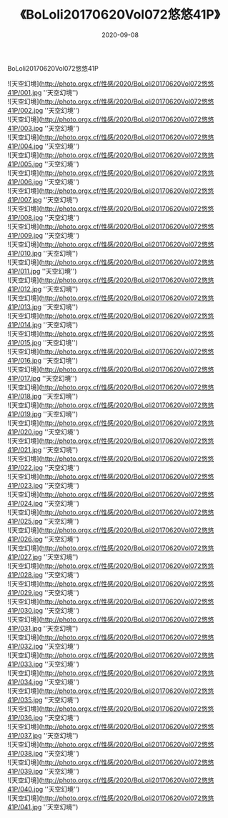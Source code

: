 ﻿---
layout: post
title: 《BoLoli20170620Vol072悠悠41P》
date: 2020-09-08
img: http://photo.orgx.cf/性感/2020/BoLoli20170620Vol072悠悠41P/000.jpg
tags: [美女,性感,泳衣]
---

BoLoli20170620Vol072悠悠41P



![天空幻境](http://photo.orgx.cf/性感/2020/BoLoli20170620Vol072悠悠41P/001.jpg ''天空幻境'')<br>
![天空幻境](http://photo.orgx.cf/性感/2020/BoLoli20170620Vol072悠悠41P/002.jpg ''天空幻境'')<br>
![天空幻境](http://photo.orgx.cf/性感/2020/BoLoli20170620Vol072悠悠41P/003.jpg ''天空幻境'')<br>
![天空幻境](http://photo.orgx.cf/性感/2020/BoLoli20170620Vol072悠悠41P/004.jpg ''天空幻境'')<br>
![天空幻境](http://photo.orgx.cf/性感/2020/BoLoli20170620Vol072悠悠41P/005.jpg ''天空幻境'')<br>
![天空幻境](http://photo.orgx.cf/性感/2020/BoLoli20170620Vol072悠悠41P/006.jpg ''天空幻境'')<br>
![天空幻境](http://photo.orgx.cf/性感/2020/BoLoli20170620Vol072悠悠41P/007.jpg ''天空幻境'')<br>
![天空幻境](http://photo.orgx.cf/性感/2020/BoLoli20170620Vol072悠悠41P/008.jpg ''天空幻境'')<br>
![天空幻境](http://photo.orgx.cf/性感/2020/BoLoli20170620Vol072悠悠41P/009.jpg ''天空幻境'')<br>
![天空幻境](http://photo.orgx.cf/性感/2020/BoLoli20170620Vol072悠悠41P/010.jpg ''天空幻境'')<br>
![天空幻境](http://photo.orgx.cf/性感/2020/BoLoli20170620Vol072悠悠41P/011.jpg ''天空幻境'')<br>
![天空幻境](http://photo.orgx.cf/性感/2020/BoLoli20170620Vol072悠悠41P/012.jpg ''天空幻境'')<br>
![天空幻境](http://photo.orgx.cf/性感/2020/BoLoli20170620Vol072悠悠41P/013.jpg ''天空幻境'')<br>
![天空幻境](http://photo.orgx.cf/性感/2020/BoLoli20170620Vol072悠悠41P/014.jpg ''天空幻境'')<br>
![天空幻境](http://photo.orgx.cf/性感/2020/BoLoli20170620Vol072悠悠41P/015.jpg ''天空幻境'')<br>
![天空幻境](http://photo.orgx.cf/性感/2020/BoLoli20170620Vol072悠悠41P/016.jpg ''天空幻境'')<br>
![天空幻境](http://photo.orgx.cf/性感/2020/BoLoli20170620Vol072悠悠41P/017.jpg ''天空幻境'')<br>
![天空幻境](http://photo.orgx.cf/性感/2020/BoLoli20170620Vol072悠悠41P/018.jpg ''天空幻境'')<br>
![天空幻境](http://photo.orgx.cf/性感/2020/BoLoli20170620Vol072悠悠41P/019.jpg ''天空幻境'')<br>
![天空幻境](http://photo.orgx.cf/性感/2020/BoLoli20170620Vol072悠悠41P/020.jpg ''天空幻境'')<br>
![天空幻境](http://photo.orgx.cf/性感/2020/BoLoli20170620Vol072悠悠41P/021.jpg ''天空幻境'')<br>
![天空幻境](http://photo.orgx.cf/性感/2020/BoLoli20170620Vol072悠悠41P/022.jpg ''天空幻境'')<br>
![天空幻境](http://photo.orgx.cf/性感/2020/BoLoli20170620Vol072悠悠41P/023.jpg ''天空幻境'')<br>
![天空幻境](http://photo.orgx.cf/性感/2020/BoLoli20170620Vol072悠悠41P/024.jpg ''天空幻境'')<br>
![天空幻境](http://photo.orgx.cf/性感/2020/BoLoli20170620Vol072悠悠41P/025.jpg ''天空幻境'')<br>
![天空幻境](http://photo.orgx.cf/性感/2020/BoLoli20170620Vol072悠悠41P/026.jpg ''天空幻境'')<br>
![天空幻境](http://photo.orgx.cf/性感/2020/BoLoli20170620Vol072悠悠41P/027.jpg ''天空幻境'')<br>
![天空幻境](http://photo.orgx.cf/性感/2020/BoLoli20170620Vol072悠悠41P/028.jpg ''天空幻境'')<br>
![天空幻境](http://photo.orgx.cf/性感/2020/BoLoli20170620Vol072悠悠41P/029.jpg ''天空幻境'')<br>
![天空幻境](http://photo.orgx.cf/性感/2020/BoLoli20170620Vol072悠悠41P/030.jpg ''天空幻境'')<br>
![天空幻境](http://photo.orgx.cf/性感/2020/BoLoli20170620Vol072悠悠41P/031.jpg ''天空幻境'')<br>
![天空幻境](http://photo.orgx.cf/性感/2020/BoLoli20170620Vol072悠悠41P/032.jpg ''天空幻境'')<br>
![天空幻境](http://photo.orgx.cf/性感/2020/BoLoli20170620Vol072悠悠41P/033.jpg ''天空幻境'')<br>
![天空幻境](http://photo.orgx.cf/性感/2020/BoLoli20170620Vol072悠悠41P/034.jpg ''天空幻境'')<br>
![天空幻境](http://photo.orgx.cf/性感/2020/BoLoli20170620Vol072悠悠41P/035.jpg ''天空幻境'')<br>
![天空幻境](http://photo.orgx.cf/性感/2020/BoLoli20170620Vol072悠悠41P/036.jpg ''天空幻境'')<br>
![天空幻境](http://photo.orgx.cf/性感/2020/BoLoli20170620Vol072悠悠41P/037.jpg ''天空幻境'')<br>
![天空幻境](http://photo.orgx.cf/性感/2020/BoLoli20170620Vol072悠悠41P/038.jpg ''天空幻境'')<br>
![天空幻境](http://photo.orgx.cf/性感/2020/BoLoli20170620Vol072悠悠41P/039.jpg ''天空幻境'')<br>
![天空幻境](http://photo.orgx.cf/性感/2020/BoLoli20170620Vol072悠悠41P/040.jpg ''天空幻境'')<br>
![天空幻境](http://photo.orgx.cf/性感/2020/BoLoli20170620Vol072悠悠41P/041.jpg ''天空幻境'')<br>